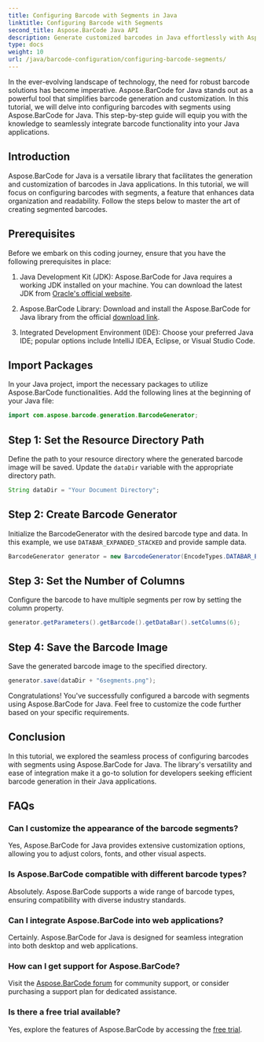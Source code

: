 ```yaml
---
title: Configuring Barcode with Segments in Java
linktitle: Configuring Barcode with Segments
second_title: Aspose.BarCode Java API
description: Generate customized barcodes in Java effortlessly with Aspose.BarCode. Versatile, efficient, and developer-friendly.
type: docs
weight: 10
url: /java/barcode-configuration/configuring-barcode-segments/
---
```


In the ever-evolving landscape of technology, the need for robust barcode solutions has become imperative. Aspose.BarCode for Java stands out as a powerful tool that simplifies barcode generation and customization. In this tutorial, we will delve into configuring barcodes with segments using Aspose.BarCode for Java. This step-by-step guide will equip you with the knowledge to seamlessly integrate barcode functionality into your Java applications.

## Introduction

Aspose.BarCode for Java is a versatile library that facilitates the generation and customization of barcodes in Java applications. In this tutorial, we will focus on configuring barcodes with segments, a feature that enhances data organization and readability. Follow the steps below to master the art of creating segmented barcodes.

## Prerequisites

Before we embark on this coding journey, ensure that you have the following prerequisites in place:

1. Java Development Kit (JDK): Aspose.BarCode for Java requires a working JDK installed on your machine. You can download the latest JDK from [Oracle's official website](https://www.oracle.com/java/technologies/javase-downloads.html).

2. Aspose.BarCode Library: Download and install the Aspose.BarCode for Java library from the official [download link](https://releases.aspose.com/barcode/java/).

3. Integrated Development Environment (IDE): Choose your preferred Java IDE; popular options include IntelliJ IDEA, Eclipse, or Visual Studio Code.

## Import Packages

In your Java project, import the necessary packages to utilize Aspose.BarCode functionalities. Add the following lines at the beginning of your Java file:

```java
import com.aspose.barcode.generation.BarcodeGenerator;
```

## Step 1: Set the Resource Directory Path

Define the path to your resource directory where the generated barcode image will be saved. Update the `dataDir` variable with the appropriate directory path.

```java
String dataDir = "Your Document Directory";
```

## Step 2: Create Barcode Generator

Initialize the BarcodeGenerator with the desired barcode type and data. In this example, we use `DATABAR_EXPANDED_STACKED` and provide sample data.

```java
BarcodeGenerator generator = new BarcodeGenerator(EncodeTypes.DATABAR_EXPANDED_STACKED, "(01)98898765432106(3202)012345(15)991231");
```

## Step 3: Set the Number of Columns

Configure the barcode to have multiple segments per row by setting the column property.

```java
generator.getParameters().getBarcode().getDataBar().setColumns(6);
```

## Step 4: Save the Barcode Image

Save the generated barcode image to the specified directory.

```java
generator.save(dataDir + "6segments.png");
```

Congratulations! You've successfully configured a barcode with segments using Aspose.BarCode for Java. Feel free to customize the code further based on your specific requirements.

## Conclusion

In this tutorial, we explored the seamless process of configuring barcodes with segments using Aspose.BarCode for Java. The library's versatility and ease of integration make it a go-to solution for developers seeking efficient barcode generation in their Java applications.

## FAQs

### Can I customize the appearance of the barcode segments?
Yes, Aspose.BarCode for Java provides extensive customization options, allowing you to adjust colors, fonts, and other visual aspects.

### Is Aspose.BarCode compatible with different barcode types?
Absolutely. Aspose.BarCode supports a wide range of barcode types, ensuring compatibility with diverse industry standards.

### Can I integrate Aspose.BarCode into web applications?
Certainly. Aspose.BarCode for Java is designed for seamless integration into both desktop and web applications.

### How can I get support for Aspose.BarCode?
Visit the [Aspose.BarCode forum](https://forum.aspose.com/c/barcode/13) for community support, or consider purchasing a support plan for dedicated assistance.

### Is there a free trial available?
Yes, explore the features of Aspose.BarCode by accessing the [free trial](https://releases.aspose.com/).

